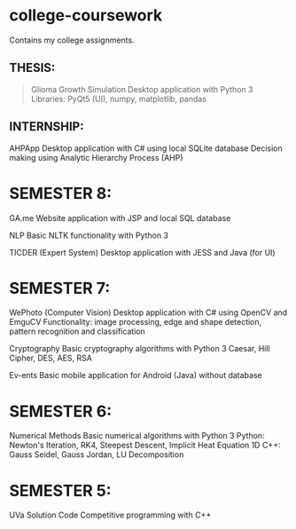 # college-coursework
Contains my college assignments.

## THESIS:
> Glioma Growth Simulation
Desktop application with Python 3
Libraries: PyQt5 (UI), numpy, matplotlib, pandas

## INTERNSHIP:
AHPApp
Desktop application with C# using local SQLite database
Decision making using Analytic Hierarchy Process (AHP)

# SEMESTER 8:
GA.me
Website application with JSP and local SQL database

NLP
Basic NLTK functionality with Python 3

TICDER (Expert System)
Desktop application with JESS and Java (for UI)

# SEMESTER 7:
WePhoto (Computer Vision)
Desktop application with C# using OpenCV and EmguCV
Functionality: image processing, edge and shape detection, pattern recognition and classification

Cryptography
Basic cryptography algorithms with Python 3
Caesar, Hill Cipher, DES, AES, RSA

Ev-ents
Basic mobile application for Android (Java) without database

# SEMESTER 6:
Numerical Methods
Basic numerical algorithms with Python 3
Python: Newton's Iteration, RK4, Steepest Descent, Implicit Heat Equation 1D
C++: Gauss Seidel, Gauss Jordan, LU Decomposition

# SEMESTER 5:
UVa Solution Code
Competitive programming with C++
